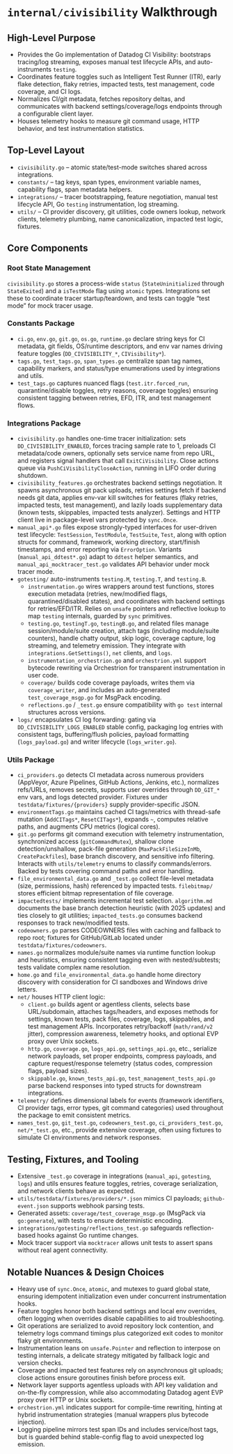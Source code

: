 # `internal/civisibility` Walkthrough

## High-Level Purpose
- Provides the Go implementation of Datadog CI Visibility: bootstraps tracing/log streaming, exposes manual test lifecycle APIs, and auto-instruments `testing`.
- Coordinates feature toggles such as Intelligent Test Runner (ITR), early flake detection, flaky retries, impacted tests, test management, code coverage, and CI logs.
- Normalizes CI/git metadata, fetches repository deltas, and communicates with backend settings/coverage/logs endpoints through a configurable client layer.
- Houses telemetry hooks to measure git command usage, HTTP behavior, and test instrumentation statistics.

## Top-Level Layout
- `civisibility.go` – atomic state/test-mode switches shared across integrations.
- `constants/` – tag keys, span types, environment variable names, capability flags, span metadata helpers.
- `integrations/` – tracer bootstrapping, feature negotiation, manual test lifecycle API, Go `testing` instrumentation, log streaming.
- `utils/` – CI provider discovery, git utilities, code owners lookup, network clients, telemetry plumbing, name canonicalization, impacted test logic, fixtures.

## Core Components

### Root State Management
`civisibility.go` stores a process-wide `status` (`StateUninitialized` through `StateExited`) and a `isTestMode` flag using `atomic` types. Integrations set these to coordinate tracer startup/teardown, and tests can toggle “test mode” for mock tracer usage.

### Constants Package
- `ci.go`, `env.go`, `git.go`, `os.go`, `runtime.go` declare string keys for CI metadata, git fields, OS/runtime descriptors, and env var names driving feature toggles (`DD_CIVISIBILITY_*`, `CIVisibility*`).
- `tags.go`, `test_tags.go`, `span_types.go` centralize span tag names, capability markers, and status/type enumerations used by integrations and utils.
- `test_tags.go` captures nuanced flags (`test.itr.forced_run`, quarantine/disable toggles, retry reasons, coverage toggles) ensuring consistent tagging between retries, EFD, ITR, and test management flows.

### Integrations Package
- `civisibility.go` handles one-time tracer initialization: sets `DD_CIVISIBILITY_ENABLED`, forces tracing sample rate to 1, preloads CI metadata/code owners, optionally sets service name from repo URL, and registers signal handlers that call `ExitCiVisibility`. Close actions queue via `PushCiVisibilityCloseAction`, running in LIFO order during shutdown.
- `civisibility_features.go` orchestrates backend settings negotiation. It spawns asynchronous git pack uploads, retries settings fetch if backend needs git data, applies env-var kill switches for features (flaky retries, impacted tests, test management), and lazily loads supplementary data (known tests, skippables, impacted tests analyzer). Settings and HTTP client live in package-level vars protected by `sync.Once`.
- `manual_api*.go` files expose strongly-typed interfaces for user-driven test lifecycle: `TestSession`, `TestModule`, `TestSuite`, `Test`, along with option structs for command, framework, working directory, start/finish timestamps, and error reporting via `ErrorOption`. Variants (`manual_api_ddtest*.go`) adapt to `ddtest` helper semantics, and `manual_api_mocktracer_test.go` validates API behavior under mock tracer mode.
- `gotesting/` auto-instruments `testing.M`, `testing.T`, and `testing.B`.
  - `instrumentation.go` wires wrappers around test functions, stores execution metadata (retries, new/modified flags, quarantined/disabled states), and coordinates with backend settings for retries/EFD/ITR. Relies on `unsafe` pointers and reflective lookup to map `testing` internals, guarded by `sync` primitives.
  - `testing.go`, `testingT.go`, `testingB.go`, and related files manage session/module/suite creation, attach tags (including module/suite counters), handle chatty output, skip logic, coverage capture, log streaming, and telemetry emission. They integrate with `integrations.GetSettings()`, `net` clients, and `logs`.
  - `instrumentation_orchestrion.go` and `orchestrion.yml` support bytecode rewriting via Orchestrion for transparent instrumentation in user code.
  - `coverage/` builds code coverage payloads, writes them via `coverage_writer`, and includes an auto-generated `test_coverage_msgp.go` for MsgPack encoding.
  - `reflections.go` / `_test.go` ensure compatibility with `go test` internal structures across versions.
- `logs/` encapsulates CI log forwarding: gating via `DD_CIVISIBILITY_LOGS_ENABLED` stable config, packaging log entries with consistent tags, buffering/flush policies, payload formatting (`logs_payload.go`) and writer lifecycle (`logs_writer.go`).

### Utils Package
- `ci_providers.go` detects CI metadata across numerous providers (AppVeyor, Azure Pipelines, GitHub Actions, Jenkins, etc.), normalizes refs/URLs, removes secrets, supports user overrides through `DD_GIT_*` env vars, and logs detected provider. Fixtures under `testdata/fixtures/{providers}` supply provider-specific JSON.
- `environmentTags.go` maintains cached CI tags/metrics with thread-safe mutation (`AddCITags*`, `ResetCITags*`), expands `~`, computes relative paths, and augments CPU metrics (logical cores).
- `git.go` performs git command execution with telemetry instrumentation, synchronized access (`gitCommandMutex`), shallow clone detection/unshallow, pack-file generation (`MaxPackFileSizeInMb`, `CreatePackfiles`), base branch discovery, and sensitive info filtering. Interacts with `utils/telemetry` enums to classify commands/errors. Backed by tests covering command paths and error handling.
- `file_environmental_data.go` and `_test.go` collect file-level metadata (size, permissions, hash) referenced by impacted tests. `filebitmap/` stores efficient bitmap representation of file coverage.
- `impactedtests/` implements incremental test selection. `algorithm.md` documents the base branch detection heuristic (with 2025 updates) and ties closely to git utilities; `impacted_tests.go` consumes backend responses to track new/modified tests.
- `codeowners.go` parses CODEOWNERS files with caching and fallback to repo root; fixtures for GitHub/GitLab located under `testdata/fixtures/codeowners`.
- `names.go` normalizes module/suite names via runtime function lookup and heuristics, ensuring consistent tagging even with nested/subtests; tests validate complex name resolution.
- `home.go` and `file_environmental_data.go` handle home directory discovery with consideration for CI sandboxes and Windows drive letters.
- `net/` houses HTTP client logic:
  - `client.go` builds agent or agentless clients, selects base URL/subdomain, attaches tags/headers, and exposes methods for settings, known tests, pack files, coverage, logs, skippables, and test management APIs. Incorporates retry/backoff (`math/rand/v2` jitter), compression awareness, telemetry hooks, and optional EVP proxy over Unix sockets.
  - `http.go`, `coverage.go`, `logs_api.go`, `settings_api.go`, etc., serialize network payloads, set proper endpoints, compress payloads, and capture request/response telemetry (status codes, compression flags, payload sizes).
  - `skippable.go`, `known_tests_api.go`, `test_management_tests_api.go` parse backend responses into typed structs for downstream integrations.
- `telemetry/` defines dimensional labels for events (framework identifiers, CI provider tags, error types, git command categories) used throughout the package to emit consistent metrics.
- `names_test.go`, `git_test.go`, `codeowners_test.go`, `ci_providers_test.go`, `net/*_test.go`, etc., provide extensive coverage, often using fixtures to simulate CI environments and network responses.

## Testing, Fixtures, and Tooling
- Extensive `_test.go` coverage in integrations (`manual_api`, `gotesting`, `logs`) and utils ensures feature toggles, retries, coverage serialization, and network clients behave as expected.
- `utils/testdata/fixtures/providers/*.json` mimics CI payloads; `github-event.json` supports webhook parsing tests.
- Generated assets: `coverage/test_coverage_msgp.go` (MsgPack via `go:generate`), with tests to ensure deterministic encoding.
- `integrations/gotesting/reflections_test.go` safeguards reflection-based hooks against Go runtime changes.
- Mock tracer support via `mocktracer` allows unit tests to assert spans without real agent connectivity.

## Notable Nuances & Design Choices
- Heavy use of `sync.Once`, `atomic`, and mutexes to guard global state, ensuring idempotent initialization even under concurrent instrumentation hooks.
- Feature toggles honor both backend settings and local env overrides, often logging when overrides disable capabilities to aid troubleshooting.
- Git operations are serialized to avoid repository lock contention, and telemetry logs command timings plus categorized exit codes to monitor flaky git environments.
- Instrumentation leans on `unsafe.Pointer` and reflection to interpose on testing internals, a delicate strategy mitigated by fallback logic and version checks.
- Coverage and impacted test features rely on asynchronous git uploads; close actions ensure goroutines finish before process exit.
- Network layer supports agentless uploads with API key validation and on-the-fly compression, while also accommodating Datadog agent EVP proxy over HTTP or Unix sockets.
- `orchestrion.yml` indicates support for compile-time rewriting, hinting at hybrid instrumentation strategies (manual wrappers plus bytecode injection).
- Logging pipeline mirrors test span IDs and includes service/host tags, but is guarded behind stable-config flag to avoid unexpected log emission.
